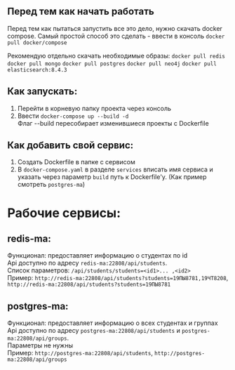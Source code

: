 ## Перед тем как начать работать

Перед тем как пытаться запустить все это дело, нужно скачать docker compose. Самый простой способ это сделать - ввести в консоль `docker pull docker/compose`

Рекомендую отдельно скачать необходимые образы:
  `docker pull redis`
  `docker pull mongo`
  `docker pull postgres`
  `docker pull neo4j`
  `docker pull elasticsearch:8.4.3`

## Как запускать:
1. Перейти в корневую папку проекта через консоль
2. Ввести `docker-compose up --build -d`  
Флаг --build пересобирает изменившиеся проекты с Dockerfile

## Как добавить свой сервис:
1. Создать Dockerfile в папке с сервисом
2. В `docker-compose.yaml` в разделе `services` вписать имя сервиса и указать через параметр `build` путь к Dockerfile'у. (Как пример смотреть `postgres-ma`)

# Рабочие сервисы:
## redis-ma:
Функционал: предоставляет информацию о студентах по id  
Api доступно по адресу `redis-ma:22808/api/students`.  
Список параметров: `/api/students/students=<id1>... ,<id2>`  
Пример: `http://redis-ma:22808/api/students?students=19ПЫ8781,19ЧТ8208`, `http://redis-ma:22808/api/students?students=19ПЫ8781`

## postgres-ma:
Функционал: предоставляет информацию о всех студентах и группах  
Api доступно по адресу `postgres-ma:22808/api/students` и `postgres-ma:22808/api/groups`.  
Параметры не нужны  
Пример: `http://postgres-ma:22808/api/students`, `http://postgres-ma:22808/api/groups`  
